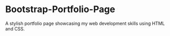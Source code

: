 # Bootstrap-Portfolio-Page
A stylish portfolio page showcasing my web development skills using HTML and CSS.
